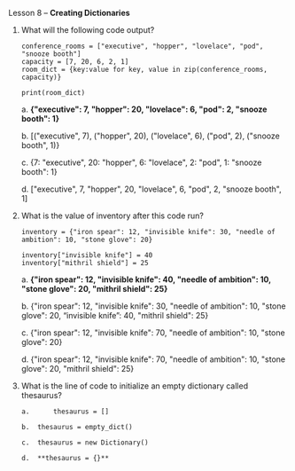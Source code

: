 Lesson 8 – **Creating Dictionaries**

1.  What will the following code output?

        conference_rooms = ["executive", "hopper", "lovelace", "pod", "snooze booth"]
        capacity = [7, 20, 6, 2, 1]
        room_dict = {key:value for key, value in zip(conference_rooms, capacity)}

        print(room_dict)

    a.	**{"executive": 7, "hopper": 20, "lovelace": 6, "pod": 2, "snooze booth": 1}**

    b.	[("executive", 7), ("hopper", 20), ("lovelace", 6), ("pod", 2), ("snooze booth", 1)}

    c.	{7: "executive", 20: "hopper", 6: "lovelace", 2: "pod", 1: "snooze booth": 1}

    d.	["executive", 7, "hopper", 20, "lovelace", 6, "pod", 2, "snooze booth", 1]

2.  What is the value of inventory after this code run?

        inventory = {"iron spear": 12, "invisible knife": 30, "needle of ambition": 10, "stone glove": 20}
            
        inventory["invisible knife"] = 40
        inventory["mithril shield"] = 25

    a.  **{"iron spear": 12, "invisible knife": 40, "needle of ambition": 10, "stone glove": 20, "mithril shield": 25}**

    b.  {"iron spear": 12, "invisible knife": 30, "needle of ambition": 10, "stone glove": 20, “invisible knife”: 40, "mithril shield": 25}

    c.  {"iron spear": 12, "invisible knife": 70, "needle of ambition": 10, "stone glove": 20}

    d.  {"iron spear": 12, "invisible knife": 70, "needle of ambition": 10, "stone glove": 20, "mithril shield": 25}

3.  What is the line of code to initialize an empty dictionary called thesaurus?

        a.      thesaurus = []

        b.	thesaurus = empty_dict()

        c.	thesaurus = new Dictionary()

        d.	**thesaurus = {}**
